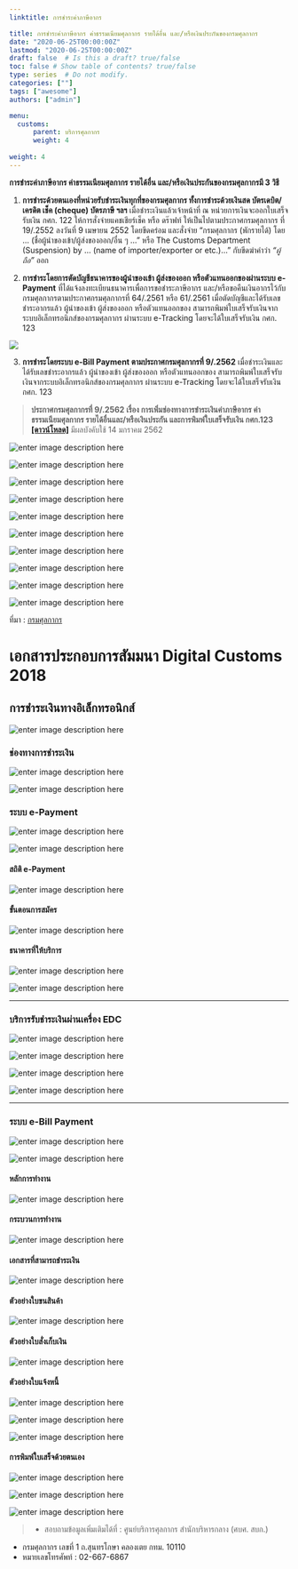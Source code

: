 ```yaml
---
linktitle: การชำระค่าภาษีอากร

title: การชำระค่าภาษีอากร ค่าธรรมเนียมศุลกากร รายได้อื่น และ/หรือเงินประกันของกรมศุลกากร
date: "2020-06-25T00:00:00Z"
lastmod: "2020-06-25T00:00:00Z"
draft: false  # Is this a draft? true/false
toc: false # Show table of contents? true/false
type: series  # Do not modify.
categories: [""]
tags: ["awesome"]
authors: ["admin"]

menu:
  customs:
      parent: บริการศุลกากร
      weight: 4
      
weight: 4
---
```



**การชำระค่าภาษีอากร ค่าธรรมเนียมศุลกากร รายได้อื่น และ/หรือเงินประกันของกรมศุลกากรมี 3 วิธี**

1.   **การชำระด้วยตนเองที่หน่วยรับชำระเงินทุกที่ของกรมศุลกากร ทั้งการชำระด้วยเงินสด บัตรเดบิต/เครดิต เช็ค (cheque) บัตรภาษี ฯลฯ**  เมื่อชำระเงินแล้วเจ้าหน้าที่ ณ หน่วยการเงินจะออกใบเสร็จรับเงิน กศก. 122 ให้การสั่งจ่ายแคชเชียร์เช็ค หรือ ดร๊าฟท์ ให้เป็นไปตามประกาศกรมศุลกากร ที่ 19/.2552 ลงวันที่  9 เมษายน 2552 โดยขีดคร่อม และสั่งจ่าย “กรมศุลกากร (พักรายได้) โดย ... (ชื่อผู้นำของเข้า/ผู้ส่งของออก/อื่น ๆ ...” หรือ The Customs Department (Suspension) by … (name of importer/exporter or etc.)…” กับขีดฆ่าคำว่า *“ผู้ถือ”* ออก

2.  **การชำระโดยการตัดบัญชีธนาคารของผู้นำของเข้า ผู้ส่งของออก หรือตัวแทนออกของผ่านระบบ e-Payment** ที่ได้แจ้งลงทะเบียนธนาคารเพื่อการขอชำระภาษีอากร และ/หรือขอคืนเงินอากรไว้กับกรมศุลกากรตามประกาศกรมศุลกากรที่  64/.2561 หรือ 61/.2561 เมื่อตัดบัญชีและได้รับเลขชำระอากรแล้ว ผู้นำของเข้า ผู้ส่งของออก หรือตัวแทนออกของ  สามารถพิมพ์ใบเสร็จรับเงินจากระบบอิเล็กทรอนิกส์ของกรมศุลกากร ผ่านระบบ e-Tracking โดยจะได้ใบเสร็จรับเงิน กศก. 123

![](../img/img-01.png)

3.  **การชำระโดยระบบ e-Bill Payment ตามประกาศกรมศุลกากรที่ 9/.2562** เมื่อชำระเงินและได้รับเลขชำระอากรแล้ว ผู้นำของเข้า ผู้ส่งของออก หรือตัวแทนออกของ สามารถพิมพ์ใบเสร็จรับเงินจากระบบอิเล็กทรอนิกส์ของกรมศุลกากร ผ่านระบบ e-Tracking โดยจะได้ใบเสร็จรับเงิน กศก. 123

> **ประกาศกรมศุลกากรที่ 9/.2562 เรื่อง การเพิ่มช่องทางการชำระเงินค่าภาษีอากร ค่าธรรมเนียมศุลกากร รายได้อื่นและ/หรือเงินประกัน และการพิมพ์ใบเสร็จรับเงิน กศก.123** **[[ดาวน์โหลด]](http://www.customs.go.th/cont_strc_download_with_docno_date.php?lang=th&top_menu=menu_homepage&current_id=14232832404f505f4b464b4d464b4b)** มีผลบังคับใช้ 14 มกราคม 2562

![enter image description here](../img/bill/first.png)

![enter image description here](../img/bill/e-bill-01.jpg)

![enter image description here](../img/bill/e-bill-02.jpg)

![enter image description here](../img/bill/e-bill-03.jpg)

![enter image description here](../img/bill/e-bill-04.jpg)

![enter image description here](../img/bill/e-bill-05.jpg)

![enter image description here](../img/bill/e-bill-06.jpg)

![enter image description here](../img/bill/e-bill-07.jpg)

![enter image description here](../img/bill/e-bill-08.jpg)

![enter image description here](../img/bill/e-bill-09.jpg)

ที่มา : [กรมศุลกากร](http://www.customs.go.th/cont_strc_faq.php?lang=th&top_menu=menu_homepage&left_menu=menu_center_004&ini_menu=&current_id=14232832404f505f4c464b4a464b47)

# เอกสารประกอบการสัมมนา Digital Customs 2018

## การชำระเงินทางอิเล็กทรอนิกส์

![enter image description here](../img/bill-payment/e-Billjpg_Page1.jpg)

### ช่องทางการชำระเงิน

![enter image description here](../img/bill-payment/e-Billjpg_Page2.jpg)



![enter image description here](../img/bill-payment/e-Billjpg_Page3.jpg)

### ระบบ e-Payment

![enter image description here](../img/bill-payment/e-Billjpg_Page4.jpg)



![enter image description here](../img/bill-payment/e-Billjpg_Page5.jpg)

#### สถิติ e-Payment

![enter image description here](../img/bill-payment/e-Billjpg_Page6.jpg)

#### ขั้นตอนการสมัคร 

![enter image description here](../img/bill-payment/e-Billjpg_Page7.jpg)

#### ธนาคารที่ให้บริการ

![enter image description here](../img/bill-payment/e-Billjpg_Page8.jpg)



![enter image description here](../img/bill-payment/e-Billjpg_Page9.jpg)

--------

### บริการรับชำระเงินผ่านเครื่อง EDC

![enter image description here](../img/bill-payment/e-Billjpg_Page10.jpg)



![enter image description here](../img/bill-payment/e-Billjpg_Page11.jpg)





![enter image description here](../img/bill-payment/e-Billjpg_Page12.jpg)



![enter image description here](../img/bill-payment/e-Billjpg_Page13.jpg)

------

### ระบบ e-Bill Payment

![enter image description here](../img/bill-payment/e-Billjpg_Page14.jpg)



![enter image description here](../img/bill-payment/e-Billjpg_Page15.jpg)

#### หลักการทำงาน

![enter image description here](../img/bill-payment/e-Billjpg_Page16.jpg)

#### กระบวนการทำงาน 

![enter image description here](../img/bill-payment/e-Billjpg_Page17.jpg)

#### เอกสารที่สามารถชำระเงิน

![enter image description here](../img/bill-payment/e-Billjpg_Page18.jpg)

#### ตัวอย่างใบขนสินค้า

![enter image description here](../img/bill-payment/e-Billjpg_Page19.jpg)

#### ตัวอย่างใบสั่งเก็บเงิน

![enter image description here](../img/bill-payment/e-Billjpg_Page20.jpg)

#### ตัวอย่างใบแจ้งหนี้

![enter image description here](../img/bill-payment/e-Billjpg_Page21.jpg)



![enter image description here](../img/bill-payment/e-Billjpg_Page22.jpg)



![enter image description here](../img/bill-payment/e-Billjpg_Page23.jpg)

#### การพิมพ์ใบเสร็จด้วยตนเอง

![enter image description here](../img/bill-payment/e-Billjpg_Page24.jpg)



![enter image description here](../img/bill-payment/e-Billjpg_Page25.jpg)


![enter image description here](../img/bill-payment/e-Billjpg_Page26.jpg)

>- สอบถามข้อมูลเพิ่มเติมได้ที่ : ศูนย์บริการศุลกากร สำนักบริหารกลาง (ศบศ. สบก.)  
- กรมศุลกากร เลขที่ 1 ถ.สุนทรโกษา คลองเตย กทม. 10110  
- หมายเลขโทรศัพท์ : 02-667-6867
